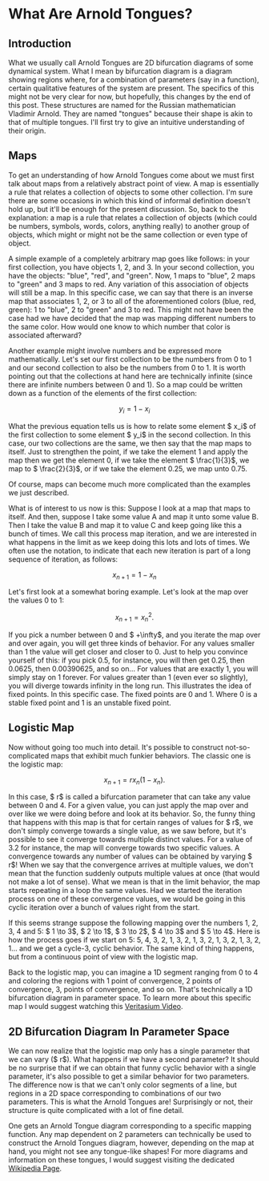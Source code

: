 # What Are Arnold Tongues?

## Introduction

What we usually call Arnold Tongues are 2D bifurcation diagrams of some dynamical system. What I mean by bifurcation diagram is a diagram showing regions where, for a combination of parameters (say in a function), certain qualitative features of the system are present. The specifics of this might not be very clear for now, but hopefully, this changes by the end of this post. These structures are named for the Russian mathematician Vladimir Arnold. They are named "tongues" because their shape is akin to that of multiple tongues. I'll first try to give an intuitive understanding of their origin.

## Maps

To get an understanding of how Arnold Tongues come about we must first talk about maps from a relatively abstract point of view. A map is essentially a rule that relates a collection of objects to some other collection. I'm sure there are some occasions in which this kind of informal definition doesn't hold up, but it'll be enough for the present discussion. So, back to the explanation: a map is a rule that relates a collection of objects (which could be numbers, symbols, words, colors, anything really) to another group of objects, which might or might not be the same collection or even type of object.

A simple example of a completely arbitrary map goes like follows: in your first collection, you have objects 1, 2, and 3. In your second collection, you have the objects: "blue", "red", and "green". Now, 1 maps to "blue", 2 maps to "green" and 3 maps to red. Any variation of this association of objects will still be a map. In this specific case, we can say that there is an inverse map that associates 1, 2, or 3 to all of the aforementioned colors (blue, red, green): 1 to "blue", 2 to "green" and 3 to red. This might not have been the case had we have decided that the map was mapping different numbers to the same color. How would one know to which number that color is associated afterward?

Another example might involve numbers and be expressed more mathematically. Let's set our first collection to be the numbers from 0 to 1 and our second collection to also be the numbers from 0 to 1. It is worth pointing out that the collections at hand here are technically infinite (since there are infinite numbers between 0 and 1). So a map could be written down as a function of the elements of the first collection:

$$ y_i = 1 - x_i $$

What the previous equation tells us is how to relate some element $ x_i$ of the first collection to some element $ y_i$ in the second collection. In this case, our two collections are the same, we then say that the map maps to itself. Just to strengthen the point, if we take the element 1 and apply the map then we get the element 0, if we take the element $ \frac{1}{3}$, we map to $ \frac{2}{3}$, or if we take the element 0.25, we map unto 0.75.

Of course, maps can become much more complicated than the examples we just described.

What is of interest to us now is this: Suppose I look at a map that maps to itself. And then, suppose I take some value A and map it unto some value B. Then I take the value B and map it to value C and keep going like this a bunch of times. We call this process map iteration, and we are interested in what happens in the limit as we keep doing this lots and lots of times. We often use the notation, to indicate that each new iteration is part of a long sequence of iteration, as follows:

$$ x_{n+1} = 1 - x_n $$

Let's first look at a somewhat boring example. Let's look at the map over the values 0 to 1:

$$ x_{n+1} = x_n^2. $$

If you pick a number between 0 and $ +\infty$, and you iterate the map over and over again, you will get three kinds of behavior. For any values smaller than 1 the value will get closer and closer to 0. Just to help you convince yourself of this: if you pick 0.5, for instance, you will then get 0.25, then 0.0625, then 0.00390625, and so on... For values that are exactly 1, you will simply stay on 1 forever. For values greater than 1 (even ever so slightly), you will diverge towards infinity in the long run. This illustrates the idea of fixed points. In this specific case. The fixed points are 0 and 1. Where 0 is a stable fixed point and 1 is an unstable fixed point.

## Logistic Map

Now without going too much into detail. It's possible to construct not-so-complicated maps that exhibit much funkier behaviors. The classic one is the logistic map:

$$ x_{n+1} = r x_n(1 - x_n). $$

In this case, $ r$ is called a bifurcation parameter that can take any value between 0 and 4. For a given value, you can just apply the map over and over like we were doing before and look at its behavior. So, the funny thing that happens with this map is that for certain ranges of values for $ r$, we don't simply converge towards a single value, as we saw before, but it's possible to see it converge towards multiple distinct values. For a value of 3.2 for instance, the map will converge towards two specific values. A convergence towards any number of values can be obtained by varying $ r$! When we say that the convergence arrives at multiple values, we don't mean that the function suddenly outputs multiple values at once (that would not make a lot of sense). What we mean is that in the limit behavior, the map starts repeating in a loop the same values. Had we started the iteration process on one of these convergence values, we would be going in this cyclic iteration over a bunch of values right from the start.

If this seems strange suppose the following mapping over the numbers 1, 2, 3, 4 and 5: $ 1 \to 3$, $ 2 \to 1$, $ 3 \to 2$, $ 4 \to 3$ and $ 5 \to 4$. Here is how the process goes if we start on 5: 5, 4, 3, 2, 1, 3, 2, 1, 3, 2, 1, 3, 2, 1, 3, 2, 1... and we get a cycle-3, cyclic behavior. The same kind of thing happens, but from a continuous point of view with the logistic map.

Back to the logistic map, you can imagine a 1D segment ranging from 0 to 4 and coloring the regions with 1 point of convergence, 2 points of convergence, 3, points of convergence, and so on. That's technically a 1D bifurcation diagram in parameter space. To learn more about this specific map I would suggest watching this <a href="https://www.youtube.com/watch?v=ovJcsL7vyrk"> Veritasium Video</a>.

## 2D Bifurcation Diagram In Parameter Space

We can now realize that the logistic map only has a single parameter that we can vary ($ r$). What happens if we have a second parameter? It should be no surprise that if we can obtain that funny cyclic behavior with a single parameter, it's also possible to get a similar behavior for two parameters. The difference now is that we can't only color segments of a line, but regions in a 2D space corresponding to combinations of our two parameters. This is what the Arnold Tongues are! Surprisingly or not, their structure is quite complicated with a lot of fine detail.

One gets an Arnold Tongue diagram corresponding to a specific mapping function. Any map dependent on 2 parameters can technically be used to construct the Arnold Tongues diagram, however, depending on the map at hand, you might not see any tongue-like shapes! For more diagrams and information on these tongues, I would suggest visiting the dedicated <a href="https://en.wikipedia.org/wiki/Arnold_tongue"> Wikipedia Page</a>.
